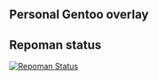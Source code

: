 ## Personal Gentoo overlay

## Repoman status

[![Repoman Status](https://travis-ci.org/Chemrat/overlay.svg?branch=master)](https://travis-ci.org/Chemrat/overlay)
